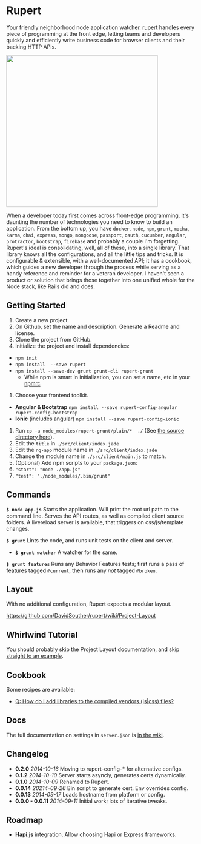 # Rupert


Your friendly neighborhood node application watcher. [rupert](#) handles every piece of programming at the front edge, letting teams and developers quickly and efficiently write business code for browser clients and their backing HTTP APIs.

<img src="https://cdn.rawgit.com/DavidSouther/rupert/master/src/assets/logos/Rupert.svg" type="image/svg+xml" width="400px" />

When a developer today first comes across front-edge programming, it's daunting the number of technologies you need to know to build an application. From the bottom up, you have `docker`, `node`, `npm`, `grunt`, `mocha`, `karma`, `chai`, `express`, `mongo`, `mongoose`, `passport`, `oauth`, `cucumber`, `angular`, `protractor`, `bootstrap`, `firebase` and probably a couple I'm forgetting.  Rupert's ideal is consolidating, well, all of these, into a single library. That library knows all the configurations, and all the little tips and tricks. It is configurable & extensible, with a well-documented API; it has a cookbook, which guides a new developer through the process while serving as a handy reference and reminder for a veteran developer. I haven't seen a product or solution that brings those together into one unified whole for the Node stack, like Rails did and does.

## Getting Started

1. Create a new project.
  1. On Github, set the name and description. Generate a Readme and license.
1. Clone the project from GitHub.
1. Initialize the project and install dependencies:
  * `npm init`
  * `npm install  --save rupert`
  * `npm install --save-dev grunt grunt-cli rupert-grunt`
    * While npm is smart in initialization, you can set a name, etc in your [npmrc][npmrc]
1. Choose your frontend toolkit.
  * **Angular & Bootstrap** `npm install --save rupert-config-angular rupert-config-bootstrap`
  * **Ionic** (includes angular) `npm install --save rupert-config-ionic`
1. Run `cp -a node_modules/rupert-grunt/plain/*  ./` (See [the source directory here][plain_folder]).
  1. Edit the `title` in `./src/client/index.jade`
  1. Edit the `ng-app` module name in `./src/client/index.jade`
  1. Change the module name in `./src/client/main.js` to match.
1. (Optional) Add npm scripts to your `package.json`:
  1. `"start": "node ./app.js"`
  1. `"test": "./node_modules/.bin/grunt"`

[plain_folder]: https://github.com/DavidSouther/rupert-grunt/tree/master/plain
[npmrc]: https://www.npmjs.org/doc/misc/npm-config.html#config-settings

## Commands

**`$ node app.js`** Starts the application. Will print the root url path to the command line. Serves the API routes, as well as compiled client source folders. A livereload server is available, that triggers on css/js/template changes.

**`$ grunt`** Lints the code, and runs unit tests on the client and server.

* **`$ grunt watcher`** A watcher for the same.

**`$ grunt features`** Runs any Behavior Features tests; first runs a pass of features tagged `@current`, then runs any *not* tagged `@broken`.

## Layout

With no additional configuration, Rupert expects a modular layout.

https://github.com/DavidSouther/rupert/wiki/Project-Layout

## Whirlwind Tutorial

You should probably skip the Project Layout documentation, and skip [straight to an example](https://github.com/DavidSouther/rupert/wiki/Whirlwind-Tutorial).

## Cookbook

Some recipes are available:

* [Q: How do I add libraries to the compiled vendors.(js|css) files?](https://github.com/DavidSouther/rupert/wiki/Cookbook:-Add-Vendor-Libraries)

## Docs

The full documentation on settings in `server.json` is [in the wiki](https://github.com/DavidSouther/rupert/wiki/Config-API).

## Changelog

* **0.2.0** *2014-10-16* Moving to rupert-config-* for alternative configs.
* **0.1.2** *2014-10-10* Server starts asyncly, generates certs dynamically.
* **0.1.0** *2014-10-09* Renamed to Rupert.
* **0.0.14** *20214-09-26* Bin script to generate cert. Env overrides config.
* **0.0.13** *2014-09-17* Loads hostname from platform or config.
* **0.0.0 - 0.0.11** *2014-09-11* Initial work; lots of iterative tweaks.

## Roadmap

* **Hapi.js** integration. Allow choosing Hapi or Express frameworks.

[ng]: https://angularjs.org/
[stas]: https://github.com/DavidSouther/stassets
[moment]: http://momentjs.com/
